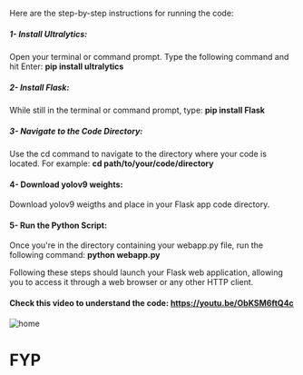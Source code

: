 Here are the step-by-step instructions for running the code:

##### 1- Install Ultralytics:
Open your terminal or command prompt.
Type the following command and hit Enter:
<b>pip install ultralytics</b>

##### 2- Install Flask:
While still in the terminal or command prompt, type:
<b>pip install Flask </b>

##### 3- Navigate to the Code Directory:
Use the cd command to navigate to the directory where your code is located. For example:
<b>cd path/to/your/code/directory </b>

#### 4- Download yolov9 weights:
Download yolov9 weigths and place in your Flask app code directory.

#### 5- Run the Python Script:
Once you're in the directory containing your webapp.py file, run the following command:
<b>python webapp.py </b>

Following these steps should launch your Flask web application, allowing you to access it through a web browser or any other HTTP client.

#### Check this video to understand the code: https://youtu.be/ObKSM6ftQ4c

![home](https://github.com/AarohiSingla/Object-Detection-Web-Application-with-Flask-and-YOLOv9/assets/60029146/d1c5eb0f-3b62-41a1-8305-bd76005e0cd9)
# FYP
